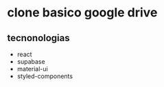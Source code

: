 # clone basico google drive

## tecnonologias
- react
- supabase
- material-ui
- styled-components

